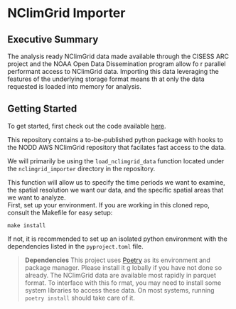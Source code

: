 # NClimGrid Importer

## Executive Summary

 The analysis ready NClimGrid data made available through the CISESS ARC project and the NOAA Open Data Dissemination program allow fo  r parallel performant access to NClimGrid data. Importing this data leveraging the features of the underlying storage format means th  at only the data requested is loaded into memory for analysis.

## Getting Started

 To get started, first check out the code available [here](https://gitlab.cicsnc.org/arc-project/nclimgrid-importer).

 This repository contains a to-be-published python package with hooks to the NODD AWS NClimGrid repository that facilates fast access   to the data.

 We will primarily be using the `load_nclimgrid_data` function located under the `nclimgrid_importer` directory in the repository.

 This function will allow us to specify the time periods we want to examine, the spatial resolution we want our data, and the specific   spatial areas that we want to analyze.                                                                                              
 First, set up your environment.  If you are working in this cloned repo, consult the Makefile for easy setup:

 ```
 make install
 ```

 If not, it is recommended to set up an isolated python environment with the dependencies listed in the `pyproject.toml` file.

 > __Dependencies__ This project uses [Poetry](https://python-poetry.org/) as its environment and package manager. Please install it g  lobally if you have not done so already.  The NClimGrid data are available most rapidly in parquet format.  To interface with this fo  rmat, you may need to install some system libraries to access these data.  On most systems, running `poetry install` should take care   of it.
